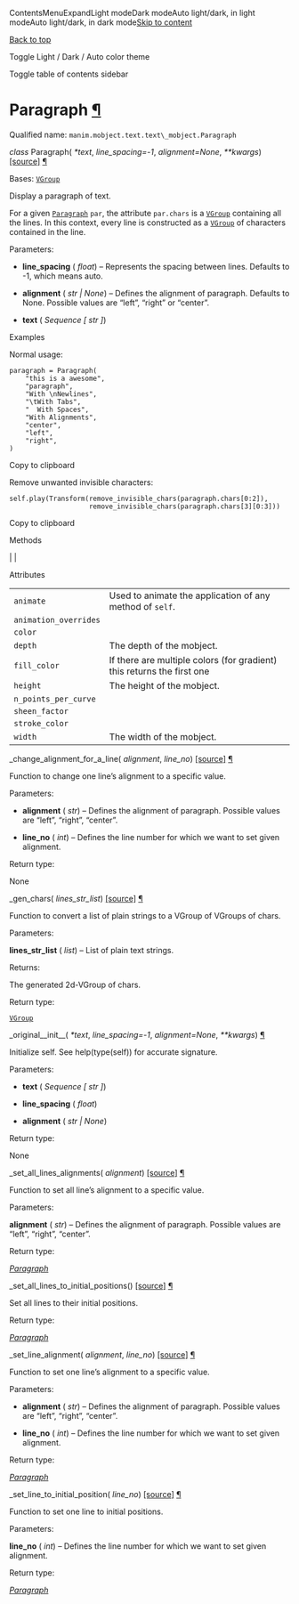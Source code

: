 ContentsMenuExpandLight modeDark modeAuto light/dark, in light modeAuto light/dark, in dark mode[Skip to content](https://docs.manim.community/en/stable/reference/manim.mobject.text.text_mobject.Paragraph.html#furo-main-content)

[Back to top](https://docs.manim.community/en/stable/reference/manim.mobject.text.text_mobject.Paragraph.html#)

Toggle Light / Dark / Auto color theme

Toggle table of contents sidebar

# Paragraph [¶](https://docs.manim.community/en/stable/reference/manim.mobject.text.text_mobject.Paragraph.html\#paragraph "Link to this heading")

Qualified name: `manim.mobject.text.text\_mobject.Paragraph`

_class_ Paragraph( _\*text_, _line\_spacing=-1_, _alignment=None_, _\*\*kwargs_) [\[source\]](https://docs.manim.community/en/stable/_modules/manim/mobject/text/text_mobject.html#Paragraph) [¶](https://docs.manim.community/en/stable/reference/manim.mobject.text.text_mobject.Paragraph.html#manim.mobject.text.text_mobject.Paragraph "Link to this definition")

Bases: [`VGroup`](https://docs.manim.community/en/stable/reference/manim.mobject.types.vectorized_mobject.VGroup.html#manim.mobject.types.vectorized_mobject.VGroup "manim.mobject.types.vectorized_mobject.VGroup")

Display a paragraph of text.

For a given [`Paragraph`](https://docs.manim.community/en/stable/reference/manim.mobject.text.text_mobject.Paragraph.html#manim.mobject.text.text_mobject.Paragraph "manim.mobject.text.text_mobject.Paragraph") `par`, the attribute `par.chars` is a
[`VGroup`](https://docs.manim.community/en/stable/reference/manim.mobject.types.vectorized_mobject.VGroup.html#manim.mobject.types.vectorized_mobject.VGroup "manim.mobject.types.vectorized_mobject.VGroup") containing all the lines. In this context, every line is
constructed as a [`VGroup`](https://docs.manim.community/en/stable/reference/manim.mobject.types.vectorized_mobject.VGroup.html#manim.mobject.types.vectorized_mobject.VGroup "manim.mobject.types.vectorized_mobject.VGroup") of characters contained in the line.

Parameters:

- **line\_spacing** ( _float_) – Represents the spacing between lines. Defaults to -1, which means auto.

- **alignment** ( _str_ _\|_ _None_) – Defines the alignment of paragraph. Defaults to None. Possible values are “left”, “right” or “center”.

- **text** ( _Sequence_ _\[_ _str_ _\]_)


Examples

Normal usage:

```
paragraph = Paragraph(
    "this is a awesome",
    "paragraph",
    "With \nNewlines",
    "\tWith Tabs",
    "  With Spaces",
    "With Alignments",
    "center",
    "left",
    "right",
)

```

Copy to clipboard

Remove unwanted invisible characters:

```
self.play(Transform(remove_invisible_chars(paragraph.chars[0:2]),
                    remove_invisible_chars(paragraph.chars[3][0:3]))

```

Copy to clipboard

Methods

|
|

Attributes

|     |     |
| --- | --- |
| `animate` | Used to animate the application of any method of `self`. |
| `animation_overrides` |  |
| `color` |  |
| `depth` | The depth of the mobject. |
| `fill_color` | If there are multiple colors (for gradient) this returns the first one |
| `height` | The height of the mobject. |
| `n_points_per_curve` |  |
| `sheen_factor` |  |
| `stroke_color` |  |
| `width` | The width of the mobject. |

\_change\_alignment\_for\_a\_line( _alignment_, _line\_no_) [\[source\]](https://docs.manim.community/en/stable/_modules/manim/mobject/text/text_mobject.html#Paragraph._change_alignment_for_a_line) [¶](https://docs.manim.community/en/stable/reference/manim.mobject.text.text_mobject.Paragraph.html#manim.mobject.text.text_mobject.Paragraph._change_alignment_for_a_line "Link to this definition")

Function to change one line’s alignment to a specific value.

Parameters:

- **alignment** ( _str_) – Defines the alignment of paragraph. Possible values are “left”, “right”, “center”.

- **line\_no** ( _int_) – Defines the line number for which we want to set given alignment.


Return type:

None

\_gen\_chars( _lines\_str\_list_) [\[source\]](https://docs.manim.community/en/stable/_modules/manim/mobject/text/text_mobject.html#Paragraph._gen_chars) [¶](https://docs.manim.community/en/stable/reference/manim.mobject.text.text_mobject.Paragraph.html#manim.mobject.text.text_mobject.Paragraph._gen_chars "Link to this definition")

Function to convert a list of plain strings to a VGroup of VGroups of chars.

Parameters:

**lines\_str\_list** ( _list_) – List of plain text strings.

Returns:

The generated 2d-VGroup of chars.

Return type:

[`VGroup`](https://docs.manim.community/en/stable/reference/manim.mobject.types.vectorized_mobject.VGroup.html#manim.mobject.types.vectorized_mobject.VGroup "manim.mobject.types.vectorized_mobject.VGroup")

\_original\_\_init\_\_( _\*text_, _line\_spacing=-1_, _alignment=None_, _\*\*kwargs_) [¶](https://docs.manim.community/en/stable/reference/manim.mobject.text.text_mobject.Paragraph.html#manim.mobject.text.text_mobject.Paragraph._original__init__ "Link to this definition")

Initialize self. See help(type(self)) for accurate signature.

Parameters:

- **text** ( _Sequence_ _\[_ _str_ _\]_)

- **line\_spacing** ( _float_)

- **alignment** ( _str_ _\|_ _None_)


Return type:

None

\_set\_all\_lines\_alignments( _alignment_) [\[source\]](https://docs.manim.community/en/stable/_modules/manim/mobject/text/text_mobject.html#Paragraph._set_all_lines_alignments) [¶](https://docs.manim.community/en/stable/reference/manim.mobject.text.text_mobject.Paragraph.html#manim.mobject.text.text_mobject.Paragraph._set_all_lines_alignments "Link to this definition")

Function to set all line’s alignment to a specific value.

Parameters:

**alignment** ( _str_) – Defines the alignment of paragraph. Possible values are “left”, “right”, “center”.

Return type:

[_Paragraph_](https://docs.manim.community/en/stable/reference/manim.mobject.text.text_mobject.Paragraph.html#manim.mobject.text.text_mobject.Paragraph "manim.mobject.text.text_mobject.Paragraph")

\_set\_all\_lines\_to\_initial\_positions() [\[source\]](https://docs.manim.community/en/stable/_modules/manim/mobject/text/text_mobject.html#Paragraph._set_all_lines_to_initial_positions) [¶](https://docs.manim.community/en/stable/reference/manim.mobject.text.text_mobject.Paragraph.html#manim.mobject.text.text_mobject.Paragraph._set_all_lines_to_initial_positions "Link to this definition")

Set all lines to their initial positions.

Return type:

[_Paragraph_](https://docs.manim.community/en/stable/reference/manim.mobject.text.text_mobject.Paragraph.html#manim.mobject.text.text_mobject.Paragraph "manim.mobject.text.text_mobject.Paragraph")

\_set\_line\_alignment( _alignment_, _line\_no_) [\[source\]](https://docs.manim.community/en/stable/_modules/manim/mobject/text/text_mobject.html#Paragraph._set_line_alignment) [¶](https://docs.manim.community/en/stable/reference/manim.mobject.text.text_mobject.Paragraph.html#manim.mobject.text.text_mobject.Paragraph._set_line_alignment "Link to this definition")

Function to set one line’s alignment to a specific value.

Parameters:

- **alignment** ( _str_) – Defines the alignment of paragraph. Possible values are “left”, “right”, “center”.

- **line\_no** ( _int_) – Defines the line number for which we want to set given alignment.


Return type:

[_Paragraph_](https://docs.manim.community/en/stable/reference/manim.mobject.text.text_mobject.Paragraph.html#manim.mobject.text.text_mobject.Paragraph "manim.mobject.text.text_mobject.Paragraph")

\_set\_line\_to\_initial\_position( _line\_no_) [\[source\]](https://docs.manim.community/en/stable/_modules/manim/mobject/text/text_mobject.html#Paragraph._set_line_to_initial_position) [¶](https://docs.manim.community/en/stable/reference/manim.mobject.text.text_mobject.Paragraph.html#manim.mobject.text.text_mobject.Paragraph._set_line_to_initial_position "Link to this definition")

Function to set one line to initial positions.

Parameters:

**line\_no** ( _int_) – Defines the line number for which we want to set given alignment.

Return type:

[_Paragraph_](https://docs.manim.community/en/stable/reference/manim.mobject.text.text_mobject.Paragraph.html#manim.mobject.text.text_mobject.Paragraph "manim.mobject.text.text_mobject.Paragraph")
